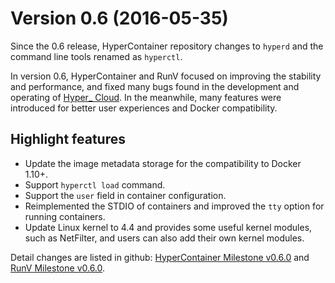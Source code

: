 # Version 0.6 (2016-05-35)

Since the 0.6 release, HyperContainer repository changes to `hyperd` and the command line tools renamed as `hyperctl`.

In version 0.6, HyperContainer and RunV focused on improving the stability and performance, and fixed many bugs found in the development and operating of [Hyper_ Cloud](https://www.hyper.sh). In the meanwhile, many features were introduced for better user experiences and Docker compatibility.

## Highlight features

- Update the image metadata storage for the compatibility to Docker 1.10+.
- Support `hyperctl load` command.
- Support the `user` field in container configuration.
- Reimplemented the STDIO of containers and improved the `tty` option for running containers.
- Update Linux kernel to 4.4 and provides some useful kernel modules, such as NetFilter, and users can also add their own kernel modules.

Detail changes are listed in github: [HyperContainer Milestone v0.6.0](https://github.com/hyperhq/hyperd/issues?utf8=%E2%9C%93&q=milestone%3Av0.6.0) and [RunV Milestone v0.6.0](https://github.com/hyperhq/runv/issues?utf8=%E2%9C%93&q=milestone%3Av0.6.0).

